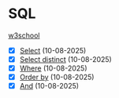 # SQL

[w3school](https://www.w3schools.com/sql/)

- [x] [Select](./basics/select.sql) (10-08-2025)
- [x] [Select distinct](./basics/select_distinct.sql) (10-08-2025)
- [x] [Where](./basics/where.sql) (10-08-2025)
- [x] [Order by](./basics/orderby.sql) (10-08-2025)
- [x] [And](./basics/and.sql) (10-08-2025)
